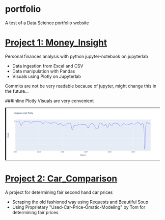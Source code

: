 # portfolio
A test of a Data Science portfolio website

# [Project 1: Money_Insight](https://github.com/WeaverTL/money-insight)
Personal finances analysis with python jupyter-notebook on jupyterlab
  - Data ingestion from Excel and CSV
  - Data manipulation with Pandas
  - Visuals using Plotly on Jupyterlab
 
Commits are not be very readable because of jupyter, might change this in the future...

###Inline Plotly Visuals are very convenient

![](https://github.com/WeaverTL/portfolio/blob/master/images/Screenshot%202020-06-30%20at%2014.06.35.png)

# [Project 2: Car_Comparison](https://github.com/WeaverTL/Car_Comparison)
A project for determining fair second hand car prices
  - Scraping the old fashioned way using Requests and Beautiful Soup
  - Using Proprietary "Used-Car-Price-Omatic-Modeling" by Tom for determining fair prices
